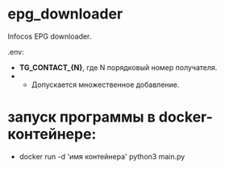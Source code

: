 # epg_downloader
Infocos EPG downloader.

.env:

- **TG_CONTACT_{N}**, где N порядковый номер получателя.
- - Допускается множественное добавление.

# запуск программы в docker-контейнере:

- docker run -d 'имя контейнера' python3 main.py
